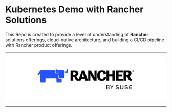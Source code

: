 # Kubernetes Demo with Rancher Solutions

This Repo is created to provide a level of understanding of **Rancher** solutions offerings, cloud-native architecture, and building a CI/CD pipeline with Rancher product offerings.

---

<p align="center">
    <img src="images/RancherLogo.png">
</p>

---